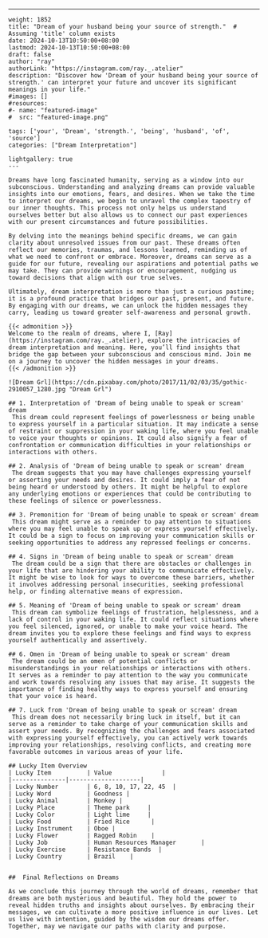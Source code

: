 ---
    weight: 1852
    title: "Dream of your husband being your source of strength."  # Assuming 'title' column exists
    date: 2024-10-13T10:50:00+08:00
    lastmod: 2024-10-13T10:50:00+08:00
    draft: false
    author: "ray"
    authorLink: "https://instagram.com/ray._.atelier"
    description: "Discover how 'Dream of your husband being your source of strength.' can interpret your future and uncover its significant meanings in your life."
    #images: []
    #resources:
    #- name: "featured-image"
    #  src: "featured-image.png"
    
    tags: ['your', 'Dream', 'strength.', 'being', 'husband', 'of', 'source']
    categories: ["Dream Interpretation"]
    
    lightgallery: true
    ---
    
    Dreams have long fascinated humanity, serving as a window into our subconscious. Understanding and analyzing dreams can provide valuable insights into our emotions, fears, and desires. When we take the time to interpret our dreams, we begin to unravel the complex tapestry of our inner thoughts. This process not only helps us understand ourselves better but also allows us to connect our past experiences with our present circumstances and future possibilities.
    
    By delving into the meanings behind specific dreams, we can gain clarity about unresolved issues from our past. These dreams often reflect our memories, traumas, and lessons learned, reminding us of what we need to confront or embrace. Moreover, dreams can serve as a guide for our future, revealing our aspirations and potential paths we may take. They can provide warnings or encouragement, nudging us toward decisions that align with our true selves.
    
    Ultimately, dream interpretation is more than just a curious pastime; it is a profound practice that bridges our past, present, and future. By engaging with our dreams, we can unlock the hidden messages they carry, leading us toward greater self-awareness and personal growth.
    
    {{< admonition >}}
    Welcome to the realm of dreams, where I, [Ray](https://instagram.com/ray._.atelier), explore the intricacies of dream interpretation and meaning. Here, you’ll find insights that bridge the gap between your subconscious and conscious mind. Join me on a journey to uncover the hidden messages in your dreams.
    {{< /admonition >}}
    
    ![Dream Grl](https://cdn.pixabay.com/photo/2017/11/02/03/35/gothic-2910057_1280.jpg "Dream Grl")
    
    ## 1. Interpretation of 'Dream of being unable to speak or scream' dream
     This dream could represent feelings of powerlessness or being unable to express yourself in a particular situation. It may indicate a sense of restraint or suppression in your waking life, where you feel unable to voice your thoughts or opinions. It could also signify a fear of confrontation or communication difficulties in your relationships or interactions with others.
    
    ## 2. Analysis of 'Dream of being unable to speak or scream' dream
     The dream suggests that you may have challenges expressing yourself or asserting your needs and desires. It could imply a fear of not being heard or understood by others. It might be helpful to explore any underlying emotions or experiences that could be contributing to these feelings of silence or powerlessness.
    
    ## 3. Premonition for 'Dream of being unable to speak or scream' dream
     This dream might serve as a reminder to pay attention to situations where you may feel unable to speak up or express yourself effectively. It could be a sign to focus on improving your communication skills or seeking opportunities to address any repressed feelings or concerns.
    
    ## 4. Signs in 'Dream of being unable to speak or scream' dream
     The dream could be a sign that there are obstacles or challenges in your life that are hindering your ability to communicate effectively. It might be wise to look for ways to overcome these barriers, whether it involves addressing personal insecurities, seeking professional help, or finding alternative means of expression.
    
    ## 5. Meaning of 'Dream of being unable to speak or scream' dream
     This dream can symbolize feelings of frustration, helplessness, and a lack of control in your waking life. It could reflect situations where you feel silenced, ignored, or unable to make your voice heard. The dream invites you to explore these feelings and find ways to express yourself authentically and assertively.
    
    ## 6. Omen in 'Dream of being unable to speak or scream' dream
     The dream could be an omen of potential conflicts or misunderstandings in your relationships or interactions with others. It serves as a reminder to pay attention to the way you communicate and work towards resolving any issues that may arise. It suggests the importance of finding healthy ways to express yourself and ensuring that your voice is heard.
    
    ## 7. Luck from 'Dream of being unable to speak or scream' dream
     This dream does not necessarily bring luck in itself, but it can serve as a reminder to take charge of your communication skills and assert your needs. By recognizing the challenges and fears associated with expressing yourself effectively, you can actively work towards improving your relationships, resolving conflicts, and creating more favorable outcomes in various areas of your life.
    
    ## Lucky Item Overview
    | Lucky Item          | Value              |
    |---------------|--------------------|
    | Lucky Number        | 6, 8, 10, 17, 22, 45  |
    | Lucky Word          | Goodness |
    | Lucky Animal        | Monkey |
    | Lucky Place         | Theme park     |
    | Lucky Color         | Light lime     |
    | Lucky Food          | Fried Rice      |
    | Lucky Instrument    | Oboe |
    | Lucky Flower        | Ragged Robin    |
    | Lucky Job           | Human Resources Manager       |
    | Lucky Exercise      | Resistance Bands  |
    | Lucky Country       | Brazil    |
    
    
    ##  Final Reflections on Dreams
    
    As we conclude this journey through the world of dreams, remember that dreams are both mysterious and beautiful. They hold the power to reveal hidden truths and insights about ourselves. By embracing their messages, we can cultivate a more positive influence in our lives. Let us live with intention, guided by the wisdom our dreams offer. Together, may we navigate our paths with clarity and purpose.
    